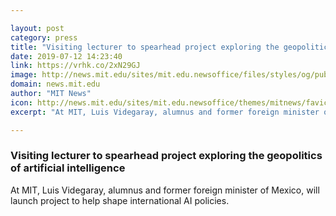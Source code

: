 ```yaml
---

layout: post
category: press
title: "Visiting lecturer to spearhead project exploring the geopolitics of artificial intelligence"
date: 2019-07-12 14:23:40
link: https://vrhk.co/2xN29GJ
image: http://news.mit.edu/sites/mit.edu.newsoffice/files/styles/og/public/images/2019/MIT-Luis-Videgaray-01.jpg
domain: news.mit.edu
author: "MIT News"
icon: http://news.mit.edu/sites/mit.edu.newsoffice/themes/mitnews/favicon.ico
excerpt: "At MIT, Luis Videgaray, alumnus and former foreign minister of Mexico, will launch project to help shape international AI policies."

---
```


### Visiting lecturer to spearhead project exploring the geopolitics of artificial intelligence

At MIT, Luis Videgaray, alumnus and former foreign minister of Mexico, will launch project to help shape international AI policies.